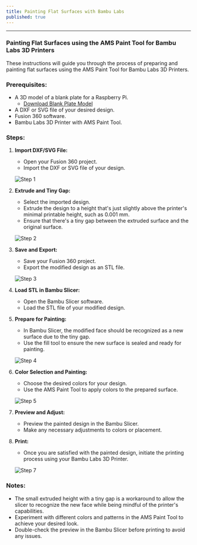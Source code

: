 ```yaml
---
title: Painting Flat Surfaces with Bambu Labs
published: true
---
```

---

### Painting Flat Surfaces using the AMS Paint Tool for Bambu Labs 3D Printers

These instructions will guide you through the process of preparing and painting flat surfaces using the AMS Paint Tool for Bambu Labs 3D Printers.

### Prerequisites:

- A 3D model of a blank plate for a Raspberry Pi.
   - [Download Blank Plate Model](https://raw.githubusercontent.com/ItalianSquirel/ItalianSquirel.com/master/assets/BambuPaint/BlankPiPlate.stl)
- A DXF or SVG file of your desired design.
- Fusion 360 software.
- Bambu Labs 3D Printer with AMS Paint Tool.

### Steps:

1. **Import DXF/SVG File:**
   - Open your Fusion 360 project.
   - Import the DXF or SVG file of your design.


   ![Step 1](https://github.com/ItalianSquirel/ItalianSquirel.github.io/blob/master/assets/BambuPaint/step1.png?raw=true)

1. **Extrude and Tiny Gap:**
   - Select the imported design.
   - Extrude the design to a height that's just slightly above the printer's minimal printable height, such as 0.001 mm.
   - Ensure that there's a tiny gap between the extruded surface and the original surface.


   ![Step 2](https://github.com/ItalianSquirel/ItalianSquirel.github.io/blob/master/assets/BambuPaint/step2.png?raw=true)

1. **Save and Export:**
   - Save your Fusion 360 project.
   - Export the modified design as an STL file.

     
   ![Step 3](https://github.com/ItalianSquirel/ItalianSquirel.github.io/blob/master/assets/BambuPaint/step3.png?raw=true)

2. **Load STL in Bambu Slicer:**
   - Open the Bambu Slicer software.
   - Load the STL file of your modified design.

3. **Prepare for Painting:**
   - In Bambu Slicer, the modified face should be recognized as a new surface due to the tiny gap.
   - Use the fill tool to ensure the new surface is sealed and ready for painting.

     
   ![Step 4](https://github.com/ItalianSquirel/ItalianSquirel.github.io/blob/master/assets/BambuPaint/step4.png?raw=true)

4. **Color Selection and Painting:**
   - Choose the desired colors for your design.
   - Use the AMS Paint Tool to apply colors to the prepared surface.

     
   ![Step 5](https://github.com/ItalianSquirel/ItalianSquirel.github.io/blob/master/assets/BambuPaint/step5.png?raw=true)

5. **Preview and Adjust:**
   - Preview the painted design in the Bambu Slicer.
   - Make any necessary adjustments to colors or placement.

6. **Print:**
   - Once you are satisfied with the painted design, initiate the printing process using your Bambu Labs 3D Printer.

     
   ![Step 7](https://github.com/ItalianSquirel/ItalianSquirel.github.io/blob/master/assets/BambuPaint/step6.jpg?raw=true)

### Notes:

- The small extruded height with a tiny gap is a workaround to allow the slicer to recognize the new face while being mindful of the printer's capabilities.
- Experiment with different colors and patterns in the AMS Paint Tool to achieve your desired look.
- Double-check the preview in the Bambu Slicer before printing to avoid any issues.
